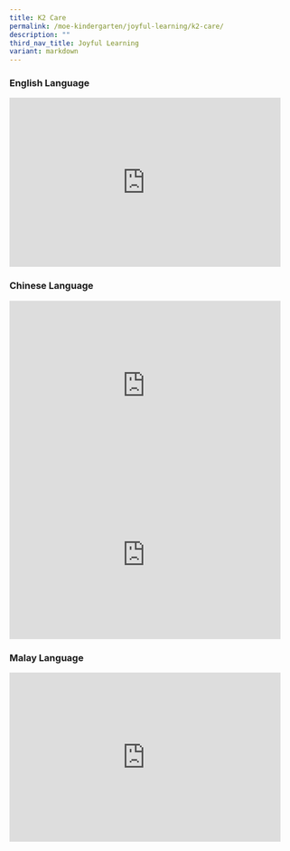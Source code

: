 ```yaml
---
title: K2 Care
permalink: /moe-kindergarten/joyful-learning/k2-care/
description: ""
third_nav_title: Joyful Learning
variant: markdown
---
```

### English Language

<iframe allowfullscreen="true" height="299" width="480" frameborder="0" src="https://docs.google.com/presentation/d/e/2PACX-1vSVn5Ii7Y2vH7RE3JeUA91xSx8feicgT-GWKv4ANjrk0jgKvatNFKCxMIUj1w90Ri0d8uU6tFy3S2w-/embed?start=true&amp;loop=true&amp;delayms=3000"></iframe>

### Chinese Language
<iframe allowfullscreen="true" height="299" width="480" frameborder="0" src="https://docs.google.com/presentation/d/e/2PACX-1vQKs6v_oX1oxUt45ZhOFJ25SqBTsNY1H0XG9j_m4pHgVQomE9FhdcoIcwe5baHJXijvXBdMSnSeYB_j/embed?start=true&amp;loop=true&amp;delayms=3000"></iframe>
<br>
<iframe allowfullscreen="true" height="299" width="480" frameborder="0" src="https://docs.google.com/presentation/d/e/2PACX-1vReE-YD4k74Atiu_T3HC10utkV9pjnYAt7Q2RTvpeEX2Jtsq1kl_paS04pURFW2fNOVXcYrKhfMkXI7/embed?start=true&amp;loop=true&amp;delayms=3000"></iframe>

### Malay Language
<iframe allowfullscreen="true" height="299" width="480" frameborder="0" src="https://docs.google.com/presentation/d/e/2PACX-1vQ8jcaF7fm0sUSAYCLrKlZ_RwXPL5xzPSVGrcARId9Qp4dSlpEY4BBye33GxK9jxjd7ghAdcA9CtsKs/embed?start=true&amp;loop=true&amp;delayms=3000"></iframe>